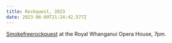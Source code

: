 ```yaml
---
title: Rockquest, 2023
date: 2023-06-09T21:24:42.577Z
---
```

[Smokefreerockquest](https://www.smokefreerockquest.co.nz/regional-homepage/whanganui) at the Royal Whanganui Opera House, 7pm.